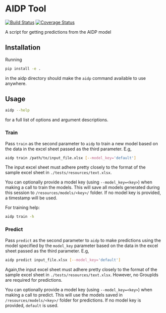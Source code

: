 # AIDP Tool
[![Build Status](https://travis-ci.org/jtbricker/aidp.svg?branch=master)](https://travis-ci.org/jtbricker/aidp)
[![Coverage Status](https://coveralls.io/repos/github/jtbricker/aidp/badge.svg?branch=master)](https://coveralls.io/github/jtbricker/aidp?branch=master)

A script for getting predictions from the AIDP model

## Installation
Running 
``` bash
pip install -e .
```
in the aidp directory should make the `aidp` command available to use anywhere.

## Usage
``` bash
aidp --help
``` 
for a full list of options and argument descriptions.


### Train
Pass `train` as the second parameter to `aidp` to train a new model based on the data in the excel sheet passed as the third parameter. E.g,

``` bash
aidp train /path/to/input_file.xlsx [--model_key='default']
```

The input excel sheet must adhere pretty closely to the format of the sample excel sheet in `./tests/resources/text.xlsx`.

You can optionally provide a model key (using  `--model_key=<key>`) when making a call to train the models.  This will save all models generated during this session to `/resources/models/<key>/` folder.  If no model key is provided, a timestamp will be used. 

For training help:
``` bash
aidp train -h
```

### Predict
Pass `predict` as the second parameter to `aidp` to make predictions using the model specified by the `model_key` parameter based on the data in the excel sheet passed as the third parameter. E.g,

``` bash
aidp predict input_file.xlsx [--model_key='default']
```

Again,the input excel sheet must adhere pretty closely to the format of the sample excel sheet in `./tests/resources/text.xlsx`. However, no GroupIds are required for predictions.

You can optionally provide a model key (using  `--model_key=<key>`) when making a call to predict.  This will use the models saved in `/resources/models/<key>/` folder for predictions.  If no model key is provided, `default` is used. 
